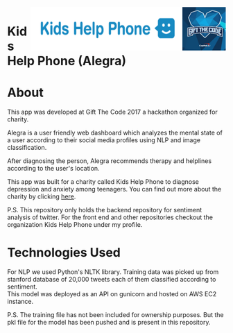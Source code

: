 <img align="right" src="https://github.com/gauravlath07/kids-help-phone-api/blob/master/gift_the_code.png" height="100" width="100">
<img align="right" src="https://github.com/gauravlath07/kids-help-phone-api/blob/master/kids_help_phone.png" height="100" width="350">


# Kids Help Phone (Alegra)


# About
<p>This app was developed at Gift The Code 2017 a hackathon organized for charity.<br>

Alegra is a user friendly web dashboard which analyzes the mental state of a user according to their social media profiles using NLP and image classification.<br>

After diagnosing the person, Alegra recommends therapy and helplines according to the user's location.

This app was built for a charity called Kids Help Phone to diagnose depression and anxiety among teenagers. You can find out more about the charity by clicking <a href='https://kidshelpphone.ca/'>here</a>.

P.S. This repository only holds the backend repository for sentiment analysis of twitter. For the front end and other repositories checkout the organization Kids Help Phone under my profile.
</p>


# Technologies Used
For NLP we used Python's NLTK library. Training data was picked up from stanford database of 20,000 tweets each of them classified according to sentiment. <br>
This model was deployed as an API on gunicorn and hosted on AWS EC2 instance.

P.S. The training file has not been included for ownership purposes. But the pkl file for the model has been pushed and is present in this repository.
